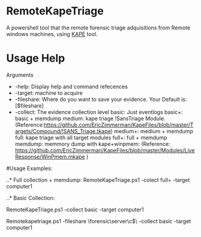 # RemoteKapeTriage
A powershell tool that the remote forensic triage adquisitions from Remote windows machines, using [KAPE](https://www.kroll.com/en/insights/publications/cyber/kroll-artifact-parser-extractor-kape) tool.


# Usage Help
Arguments
* -help: Display help and command refecences
* -target: machine to acquire
* -fileshare: Where do you want to save your evidence. Your Default is: [$fileshare]
* -collect: The evidence collection level 
basic: Just eventlogs
basic+: basic + memdump
medium: kape triage !SansTriage Module. (Reference:https://github.com/EricZimmerman/KapeFiles/blob/master/Targets/Compound/!SANS_Triage.tkape)
medium+: medium + memdump
full: kape triage with all target modules
full+: full + memdump
memdump: memmory dump with kape+winpmem: (Reference: https://github.com/EricZimmerman/KapeFiles/blob/master/Modules/LiveResponse/WinPmem.mkape )

#Usage Examples:

..* Full collection + memdump:
RemoteKapeTriage.ps1 -colect full+ -target computer1

..* Basic Collection:

RemoteKapeTriage.ps1 -collect basic -target computer1

Remotekapetriage.ps1 -fileshare \\forensic\server\c$\ -collect basic -target computer1
